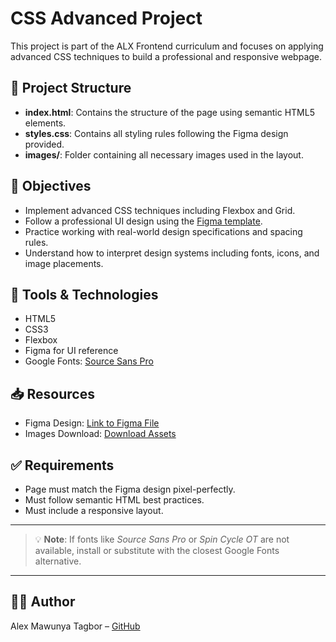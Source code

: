 # CSS Advanced Project

This project is part of the ALX Frontend curriculum and focuses on applying advanced CSS techniques to build a professional and responsive webpage.

## 📁 Project Structure

- **index.html**: Contains the structure of the page using semantic HTML5 elements.
- **styles.css**: Contains all styling rules following the Figma design provided.
- **images/**: Folder containing all necessary images used in the layout.

## 🎯 Objectives

- Implement advanced CSS techniques including Flexbox and Grid.
- Follow a professional UI design using the [Figma template](https://www.figma.com/file/xyz).
- Practice working with real-world design specifications and spacing rules.
- Understand how to interpret design systems including fonts, icons, and image placements.

## 🧰 Tools & Technologies

- HTML5
- CSS3
- Flexbox
- Figma for UI reference
- Google Fonts: [Source Sans Pro](https://fonts.google.com/specimen/Source+Sans+Pro)

## 📥 Resources

- Figma Design: [Link to Figma File](https://www.figma.com/file/xyz)
- Images Download: [Download Assets](https://example.com/images.zip)

## ✅ Requirements

- Page must match the Figma design pixel-perfectly.
- Must follow semantic HTML best practices.
- Must include a responsive layout.

---

> 💡 **Note**: If fonts like *Source Sans Pro* or *Spin Cycle OT* are not available, install or substitute with the closest Google Fonts alternative.

---

## 👨‍💻 Author

Alex Mawunya Tagbor – [GitHub](https://github.com/talexm1)
